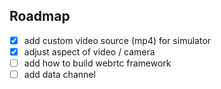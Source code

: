 ## Roadmap
- [x] add custom video source (mp4) for simulator
- [x] adjust aspect of video / camera
- [ ] add how to build webrtc framework
- [ ] add data channel